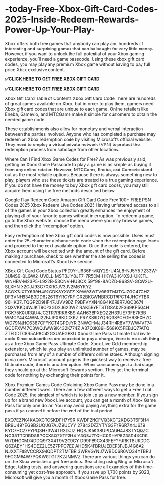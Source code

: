 # -today-Free-Xbox-Gift-Card-Codes-2025-Inside-Redeem-Rewards-Power-Up-Your-Play-
Xbox offers both free games that anybody can play and hundreds of interesting and surprising games that can be bought for very little money. However, if you want to unlock the full potential of your Xbox gaming experience, you’ll need a game passcode. Using these xbox gift card codes, you may play any premium Xbox game without having to pay full price.Xbox exclusive content.

**✅[CLICK HERE TO GET FREE XBOX GIFT CARD](https://dealhubx.org/gift-card/)**

**✅[CLICK HERE TO GET FREE XBOX GIFT CARD](https://dealhubx.org/gift-card/)**

Xbox Gift Card Table of Contents Xbox Gift Card Code There are hundreds of great games available on Xbox, but in order to play them, gamers need Xbox gift card codes that are unique to each game. Online retailers like Eneba, Gamevio, and MTCGame make it simple for customers to obtain the needed game code.

These establishments also allow for monetary and verbal interaction between the parties involved. Anyone who has completed a purchase may redeem an Xbox redemption code by visiting Microsoft’s official website. They need to employ a virtual private network (VPN) to protect the redemption process from sabotage from other locations.

Where Can I Find Xbox Game Codes for Free? As was previously said, getting an Xbox Game Passcode to play a game is as simple as buying it from any online retailer. However, MTCGame, Eneba, and Gamevio stand out as the most reliable options. Because there is always something new to play, players who use these tickets are treated to a true gaming experience. If you do not have the money to buy Xbox gift card codes, you may still acquire them using the free methods described below.

Google Play Redeem Code Amazon Gift Card Code Free 100+ FREE PSN Codes 2025 Xbox Redeem Live Codes 2025 Having unfettered access to all of the games in your Xbox collection greatly enhances the enjoyment of playing all of your favorite games without interruption. To redeem a game, go to the Xbox website, choose the menu where you may browse games, and then click the “redemption” option.

Easy redemption of free Xbox gift card codes is now possible. Users must enter the 25-character alphanumeric code when the redemption page loads and proceed to the next available option. Once the code is entered, the Xbox account will be credited with the amount of the gift card. Before making a purchase, check to see whether the site selling the codes is connected to Microsoft’s Xbox Live service.

XBox Gift Card Code Status PFD9Y-U636F-MQY2S-U4AL8-NJ5Y5 7233W-3UMS9-QLGW2-UVELL-MST3J Y8JF7-7R5CM-HKYA3-K4X9J-UKETL WNHBV-M23P5-L9S2B-53CNV-HU3CX 59Y98-8ADZD-968SV-GCW2U-SLXHN X2CJJ93G7GXRGJV3JV2M6YKYZ 3CGX7JC7Y639H492CDK3YXGTZ X9W93WTV693TM3TCJ7GC47CHZ DF3VNH834B3DD6226T6YRCYRF GR2BKGWNBRCDT9PCT4JHCYTBR 96HK37JTQGP2D9HF47JJVV9DZ F9BFVYXN48G4K6R8R7JQC3674 2QXVKKQ4WJKT9CP3GD2J62DWZ RAK5RYFTSTG8AD2F369KP5Q4H PGK75KQURQU4JC2TR7RRK6KBS AAH63BPXEQZ2H33UE73FE7KBB WMCY44X4WMJ22FJJPX9KDDXKZ PRYXS6DYQRQ38PCFGH93FCHZC WD79NJHC6387CFYKCT4GPDJYR 3NWCHMJJ34RH4R8VF7WW4VT74 GCDFXW47C3WQJWW9K432K774Z A37Q3K89H568KX5FEBJQ77ATQ ZTEDDTC8R5AR8C42G3UAEGBXU Xbox Game Pass Ultimate trial invite code Since subscribers are expected to pay a charge, there is no such thing as a free Xbox Game Pass Ultimate Code. Xbox Live Gold membership extensions, which let you play an unlimited number of games, may be purchased from any of a number of different online stores. Although signing in via one’s Microsoft account page is the quickest way to receive a free Ultimate code, there is another option. When consumers get to that stage, they should go at the Microsoft Rewards section. They get the terminal code for nothing by exchanging their points for it.

Xbox Premium Games Code Obtaining Xbox Game Pass may be done in a number different ways. There are a few different ways to get a Free Trial Code 2025, the simplest of which is to join up as a new member. If you sign up for a brand new Xbox Live account, you can get a month of Xbox Game Pass for only one dollar. You may avoid paying anything extra for the game pass if you cancel it before the end of the trial period.

EXQ7EZPK4KAQXCTCSKDFH7Y9R KWDF2NCFVQ3KCT2KDG3T6F3H4 BR9U49YEG9B2UQUG7AJZ9UCYY 27842DZZYTYG3FYR6R7X4J6Z9 KYC7HC27FYPQ3HX3W4TR3D7JZ HQSJK5K38UPDAUH4J8STYQQZC NG38TTCRBD88PCGX8Q7XTF3H4 Y3Q5J7TQHC9RHAP5Z38R4XGRS W7DHGGM74DDQ9Y3X4T9V2G9GY D99PB9CX43FEFYFJRKT8UKGDG Q6ZAEYFHS4DEZ2UE5Z7PPC7EZ AHD5K4FBRUJEDEP3FJEJ4G6A2 NJXXTF88VCCRX94QDPT2TMTBR 3WRVGYNJ7WBDQ6R6VQ34YTBRJ 9FCGM64W7PQKWGTGT7K2JMMVZ There are various things you can do on the Xbox website to get free points. Searching using Bing or Microsoft Edge, taking tests, and answering questions are all examples of this time-consuming yet cost-free approach. If you save up 1,700 points by 2023, Microsoft will give you a month of Xbox Game Pass for free.
